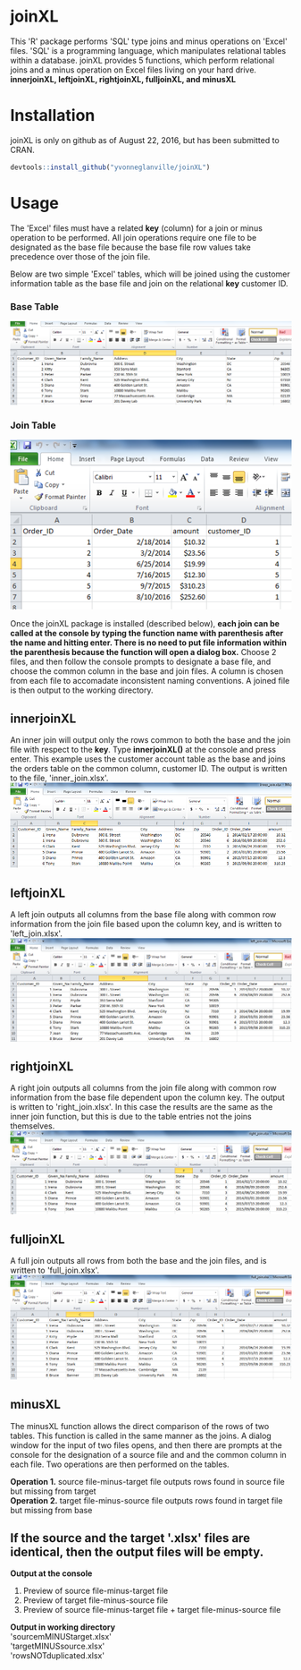 
<!-- README.md is generated from README.Rmd. Please edit that file -->
joinXL
======

This 'R' package performs 'SQL' type joins and minus operations on 'Excel' files. 'SQL' is a programming language, which manipulates relational tables within a database. joinXL provides 5 functions, which perform relational joins and a minus operation on Excel files living on your hard drive.
**innerjoinXL, leftjoinXL, rightjoinXL, fulljoinXL, and minusXL**

Installation
============

joinXL is only on github as of August 22, 2016, but has been submitted to CRAN.

``` r
devtools::install_github("yvonneglanville/joinXL")
```

Usage
=====

The 'Excel' files must have a related **key** (column) for a join or minus operation to be performed. All join operations require one file to be designated as the base file because the base file row values take precedence over those of the join file.

Below are two simple 'Excel' tables, which will be joined using the customer information table as the base file and join on the relational **key** customer ID.

### Base Table

![Alt text](/vignettes/customeraccounts.png)

### Join Table

![Alt text](/vignettes/orders.png)

Once the joinXL package is installed (described below), **each join can be called at the console by typing the function name with parenthesis after the name and hitting enter. There is no need to put file information within the parenthesis because the function will open a dialog box.** Choose 2 files, and then follow the console prompts to designate a base file, and choose the common column in the base and join files. A column is chosen from each file to accomadate inconsistent naming conventions. A joined file is then output to the working directory.

innerjoinXL
-----------

An inner join will output only the rows common to both the base and the join file with respect to the **key**. Type **innerjoinXL()** at the console and press enter. This example uses the customer account table as the base and joins the orders table on the common column, customer ID. The output is written to the file, 'inner_join.xlsx'. ![Alt text](/vignettes/innerjoin.png)

leftjoinXL
----------

A left join outputs all columns from the base file along with common row information from the join file based upon the column key, and is written to 'left_join.xlsx'. ![Alt text](/vignettes/leftjoin.png)

rightjoinXL
-----------

A right join outputs all columns from the join file along with common row information from the base file dependent upon the column key. The output is written to 'right_join.xlsx'. In this case the results are the same as the inner join function, but this is due to the table entries not the joins themselves. ![Alt text](/vignettes/rightjoin.png)

fulljoinXL
----------

A full join outputs all rows from both the base and the join files, and is written to 'full_join.xlsx'. ![Alt text](/vignettes/fulljoin.png)

minusXL
-------

The minusXL function allows the direct comparison of the rows of two tables. This function is called in the same manner as the joins. A dialog window for the input of two files opens, and then there are prompts at the console for the designation of a source file and and the common column in each file. Two operations are then performed on the tables.

**Operation 1.** source file-minus-target file outputs rows found in source file but missing from target    
**Operation 2.** target file-minus-source file outputs rows found in target file but missing from base    

If the source and the target '.xlsx' files are identical, then the output files will be empty.
--------------------------------------------------------------------------------------------

**Output at the console**   
1. Preview of source file-minus-target file     
2. Preview of target file-minus-source file    
3. Preview of source file-minus-target file + target file-minus-source file    

**Output in working directory**    
'sourcemMINUStarget.xlsx'    
'targetMINUSsource.xlsx'    
'rowsNOTduplicated.xlsx'    
